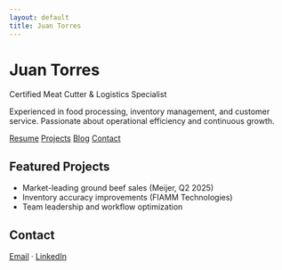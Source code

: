 ```yaml
---
layout: default
title: Juan Torres
---
```


<div class="intro">
  <h1>Juan Torres</h1>
  <p class="subtitle">Certified Meat Cutter & Logistics Specialist</p>
  <p class="summary">Experienced in food processing, inventory management, and customer service. Passionate about operational efficiency and continuous growth.</p>
  <div class="links">
    <a href="/resume/">Resume</a>
    <a href="#projects">Projects</a>
    <a href="/blog/">Blog</a>
    <a href="#contact">Contact</a>
  </div>
</div>

<section id="projects">
  <h2>Featured Projects</h2>
  <ul>
    <li>Market-leading ground beef sales (Meijer, Q2 2025)</li>
    <li>Inventory accuracy improvements (FIAMM Technologies)</li>
    <li>Team leadership and workflow optimization</li>
  </ul>
</section>

<section id="contact">
  <h2>Contact</h2>
  <p>
    <a href="mailto:juan.torres@email.com">Email</a> &middot;
    <a href="https://www.linkedin.com/in/juan-torres-0ab3471bb">LinkedIn</a>
  </p>
</section>